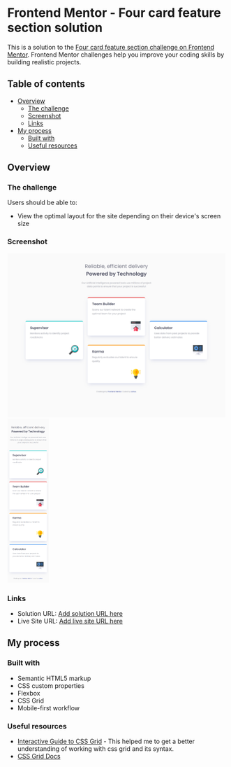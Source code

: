 # Frontend Mentor - Four card feature section solution

This is a solution to the [Four card feature section challenge on Frontend Mentor](https://www.frontendmentor.io/challenges/four-card-feature-section-weK1eFYK). Frontend Mentor challenges help you improve your coding skills by building realistic projects. 

## Table of contents

- [Overview](#overview)
  - [The challenge](#the-challenge)
  - [Screenshot](#screenshot)
  - [Links](#links)
- [My process](#my-process)
  - [Built with](#built-with)
  - [Useful resources](#useful-resources)


## Overview

### The challenge

Users should be able to:

- View the optimal layout for the site depending on their device's screen size

### Screenshot

<img src="./screenshots/four-card-desktop.png" width=500>
<img src="./screenshots/four-card-mobile.png" height=375>


### Links

- Solution URL: [Add solution URL here](https://your-solution-url.com)
- Live Site URL: [Add live site URL here](https://your-live-site-url.com)

## My process

### Built with

- Semantic HTML5 markup
- CSS custom properties
- Flexbox
- CSS Grid
- Mobile-first workflow

### Useful resources

- [Interactive Guide to CSS Grid](https://www.joshwcomeau.com/css/interactive-guide-to-grid/) - This helped me to get a better understanding of working with css grid and its syntax. 
- [CSS Grid Docs](https://developer.mozilla.org/en-US/docs/Web/CSS/grid) 